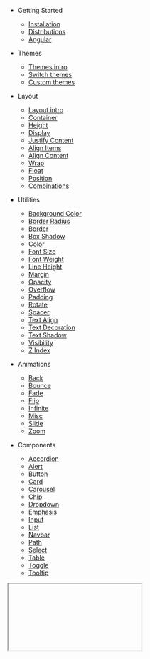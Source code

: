 * <span class="doc-heading" onclick="toggleNextSibling(this)">Getting Started</span>
  * [Installation](getting-started/install.md)
  * [Distributions](getting-started/dist.md)
  * [Angular](getting-started/angular.md)

* <span class="doc-heading" onclick="toggleNextSibling(this)">Themes</span>
  * [Themes intro](themes/intro.md)
  * [Switch themes](themes/switch.md)
  * [Custom themes](themes/custom.md)

* <span class="doc-heading" onclick="toggleNextSibling(this)">Layout</span>
  * [Layout intro](layout/intro.md)
  * [Container](layout/container.md)
  * [Height](layout/height.md)
  * [Display](layout/display.md)
  * [Justify Content](layout/justify-content.md)
  * [Align Items](layout/align-items.md)
  * [Align Content](layout/align-content.md)
  * [Wrap](layout/wrap.md)
  * [Float](layout/float.md)
  * [Position](layout/position.md)
  * [Combinations](layout/combos.md)

* <span class="doc-heading" onclick="toggleNextSibling(this)">Utilities</span>
  * [Background Color](utilities/background-color.md)
  * [Border Radius](utilities/border-radius.md)
  * [Border](utilities/border.md)
  * [Box Shadow](utilities/box-shadow.md)
  * [Color](utilities/color.md)
  * [Font Size](utilities/font-size.md)
  * [Font Weight](utilities/font-weight.md)
  * [Line Height](utilities/line-height.md)
  * [Margin](utilities/margin.md)
  * [Opacity](utilities/opacity.md)
  * [Overflow](utilities/overflow.md)
  * [Padding](utilities/padding.md)
  * [Rotate](utilities/rotate.md)
  * [Spacer](utilities/spacer.md)
  * [Text Align](utilities/text-align.md)
  * [Text Decoration](utilities/text-decoration.md)
  * [Text Shadow](utilities/text-shadow.md)
  * [Visibility](utilities/visibility.md)
  * [Z Index](utilities/z-index.md)

* <span class="doc-heading" onclick="toggleNextSibling(this)">Animations</span>
  * [Back](animations/back.md)
  * [Bounce](animations/bounce.md)
  * [Fade](animations/fade.md)
  * [Flip](animations/flip.md)
  * [Infinite](animations/infinite.md)
  * [Misc](animations/misc.md)
  * [Slide](animations/slide.md)
  * [Zoom](animations/zoom.md)

* <span class="doc-heading" onclick="toggleNextSibling(this)">Components</span>
  * [Accordion](components/accordion.md)
  * [Alert](components/alert.md)
  * [Button](components/button.md)
  * [Card](components/card.md)
  * [Carousel](components/carousel.md)
  * [Chip](components/chip.md)
  * [Dropdown](components/dropdown.md)
  * [Emphasis](components/emphasis.md)
  * [Input](components/input.md)
  * [List](components/list.md)
  * [Navbar](components/navbar.md)
  * [Path](components/path.md)
  * [Select](components/select.md)
  * [Table](components/table.md)
  * [Toggle](components/toggle.md)
  * [Tooltip](components/tooltip.md)

<iframe class="hide" onload="setHeadings()"></iframe>